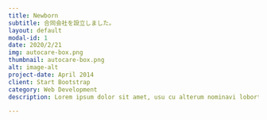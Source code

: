 ```yaml
---
title: Newborn
subtitle: 合同会社を設立しました。
layout: default
modal-id: 1
date: 2020/2/21
img: autocare-box.png
thumbnail: autocare-box.png
alt: image-alt
project-date: April 2014
client: Start Bootstrap
category: Web Development
description: Lorem ipsum dolor sit amet, usu cu alterum nominavi lobortis. At duo novum diceret. Tantas apeirian vix et, usu sanctus postulant inciderint ut, populo diceret necessitatibus in vim. Cu eum dicam feugiat noluisse.

---
```

